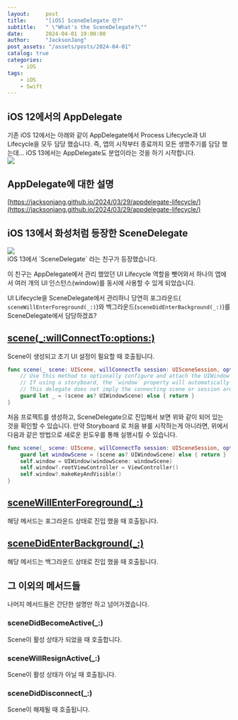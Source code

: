 ```yaml
---
layout:     post
title:      "[iOS] SceneDelegate 란?"
subtitle:   " \"What's the SceneDelegate?\""
date:       2024-04-01 19:00:00
author:     "JacksonJang"
post_assets: "/assets/posts/2024-04-01"
catalog: true
categories:
    - iOS
tags:
    - iOS
    - Swift
---
```


## iOS 12에서의 AppDelegate
기존 iOS 12에서는 아래와 같이 AppDelegate에서 Process Lifecycle과 UI Lifecycle을 모두 담당 했습니다. 즉, 앱의 시작부터 종료까지 모든 생명주기를 담당 했는데... iOS 13에서는 AppDelegate도 분업이라는 것을 하기 시작합니다.
<br />
<img src="{{ page.post_assets }}/iOS12.png" />

## AppDelegate에 대한 설명
[https://jacksonjang.github.io/2024/03/29/appdelegate-lifecycle/](https://jacksonjang.github.io/2024/03/29/appdelegate-lifecycle/)

## iOS 13에서 화성처럼 등장한 SceneDelegate
<img src="{{ page.post_assets }}/iOS13.png" />
<br />
iOS 13에서 `SceneDelegate` 라는 친구가 등장했습니다.
<p />
이 친구는 AppDelegate에서 관리 했었던 UI Lifecycle 역할을 뺏어와서 하나의 앱에서 여러 개의 UI 인스턴스(window)를 동시에 사용할 수 있게 되었습니다.

UI Lifecycle을 SceneDelegate에서 관리하니 당연히 포그라운드( `sceneWillEnterForeground(_:)`)와 백그라운드(`sceneDidEnterBackground(_:)`)를 SceneDelegate에서 담당하겠죠?

## [scene(_:willConnectTo:options:)](https://developer.apple.com/documentation/uikit/uiscenedelegate/3197914-scene)
Scene이 생성되고 초기 UI 설정이 필요할 때 호출됩니다.

```swift
func scene(_ scene: UIScene, willConnectTo session: UISceneSession, options connectionOptions: UIScene.ConnectionOptions) {
    // Use this method to optionally configure and attach the UIWindow `window` to the provided UIWindowScene `scene`.
    // If using a storyboard, the `window` property will automatically be initialized and attached to the scene.
    // This delegate does not imply the connecting scene or session are new (see `application:configurationForConnectingSceneSession` instead).
    guard let _ = (scene as? UIWindowScene) else { return }
}
```

처음 프로젝트를 생성하고, SceneDelegate으로 진입해서 보면 위와 같이 되어 있는 것을 확인할 수 있습니다. 만약 Storyboard 로 처음 뷰를 시작하는게 아니라면, 위에서 다음과 같은 방법으로 새로운 윈도우를 통해 실행시킬 수 있습니다.

```swift
func scene(_ scene: UIScene, willConnectTo session: UISceneSession, options connectionOptions: UIScene.ConnectionOptions) {
    guard let windowScene = (scene as? UIWindowScene) else { return }
    self.window = UIWindow(windowScene: windowScene)
    self.window?.rootViewController = ViewController()
    self.window?.makeKeyAndVisible()
}
```

## [sceneWillEnterForeground(_:)](https://developer.apple.com/documentation/uikit/uiscenedelegate/3197918-scenewillenterforeground)
해당 메서드는 포그라운드 상태로 진입 했을 때 호출됩니다.


## [sceneDidEnterBackground(_:)](https://developer.apple.com/documentation/uikit/uiscenedelegate/3197917-scenedidenterbackground)
해당 메서드는 백그라운드 상태로 진입 했을 때 호출됩니다.

## 그 이외의 메서드들
나머지 메서드들은 간단한 설명만 하고 넘어가겠습니다.

### sceneDidBecomeActive(_:)
Scene이 활성 상태가 되었을 때 호출합니다.

### sceneWillResignActive(_:)
Scene이 활성 상태가 아닐 때 호출됩니다.

### sceneDidDisconnect(_:)
Scene이 해제될 때 호출됩니다.
